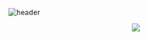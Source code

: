 ![header](https://capsule-render.vercel.app/api?type=waving&color=c0e3f5&height=220&section=header&text=Grow_Developer&fontSize=75)

<p align="center">
  <img src="https://github.com/user-attachments/assets/398701a6-e43b-4997-befe-05e145d3b93b">
</p>

